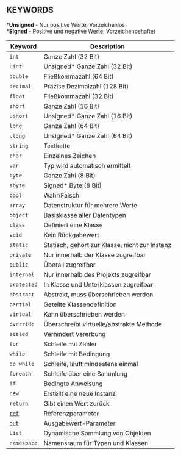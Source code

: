 ## KEYWORDS

\***Unsigned** - Nur positive Werte, Vorzeichenlos   
\***Signed** - Positive und negative Werte, Vorzeichenbehaftet   

| Keyword       | Description                                 |
|---------------|---------------------------------------------|
| `int`         | Ganze Zahl (32 Bit)                         |
| `uint`        | Unsigned* Ganze Zahl (32 Bit)               |
| `double`      | Fließkommazahl (64 Bit)                     |
| `decimal`     | Präzise Dezimalzahl (128 Bit)               |
| `float`       | Fließkommazahl (32 Bit)                     |
| `short`       | Ganze Zahl (16 Bit)                         |
| `ushort`      | Unsigned* Ganze Zahl (16 Bit)               |
| `long`        | Ganze Zahl (64 Bit)                         |
| `ulong`       | Unsigned* Ganze Zahl (64 Bit)               |
| `string`      | Textkette                                   |
| `char`        | Einzelnes Zeichen                           |
| `var`         | Typ wird automatisch ermittelt              |
| `byte`        | Ganze Zahl (8 Bit)                          |
| `sbyte`       | Signed* Byte (8 Bit)                        |
| `bool`        | Wahr/Falsch                                 |
| `array`       | Datenstruktur für mehrere Werte             |
| `object`      | Basisklasse aller Datentypen                |
| `class`       | Definiert eine Klasse                       |
| `void`        | Kein Rückgabewert                           |
| `static`      | Statisch, gehört zur Klasse, nicht zur Instanz |
| `private`     | Nur innerhalb der Klasse zugreifbar         |
| `public`      | Überall zugreifbar                          |
| `internal`    | Nur innerhalb des Projekts zugreifbar       |
| `protected`   | In Klasse und Unterklassen zugreifbar       |
| `abstract`    | Abstrakt, muss überschrieben werden         |
| `partial`     | Geteilte Klassendefinition                  |
| `virtual`     | Kann überschrieben werden                   |
| `override`    | Überschreibt virtuelle/abstrakte Methode    |
| `sealed`      | Verhindert Vererbung                        |
| `for`         | Schleife mit Zähler                         |
| `while`       | Schleife mit Bedingung                      |
| `do while`    | Schleife, läuft mindestens einmal           |
| `foreach`     | Schleife über eine Sammlung                 |
| `if`          | Bedingte Anweisung                          |
| `new`         | Erstellt eine neue Instanz                  |
| `return`      | Gibt einen Wert zurück                      |
| [`ref`](./REF%20&%20OUT.md)         | Referenzparameter                           |
| [`out`](./REF%20&%20OUT.md)         | Ausgabewert-Parameter                       |
| `List`        | Dynamische Sammlung von Objekten            |
| `namespace`   | Namensraum für Typen und Klassen            |
